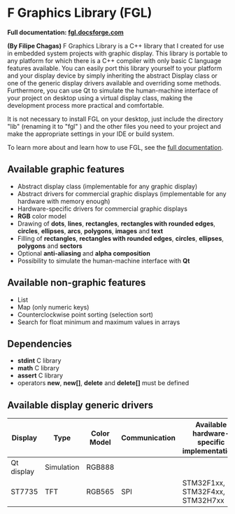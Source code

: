 # F Graphics Library (FGL)

**Full documentation: [fgl.docsforge.com](https://fgl.docsforge.com/)**

**(By Filipe Chagas)** F Graphics Library is a C++ library that I created for use in embedded system projects with graphic display. This library is portable to any platform for which there is a C++ compiler with only basic C language features available. You can easily port this library yourself to your platform and your display device by simply inheriting the abstract Display class or one of the generic display drivers available and overriding some methods. Furthermore, you can use Qt to simulate the human-machine interface of your project on desktop using a virtual display class, making the development process more practical and comfortable.

It is not necessary to install FGL on your desktop, just include the directory "lib" (renaming it to "fgl" ) and the other files you need to your project and make the appropriate settings in your IDE or build system.

To learn more about and learn how to use FGL, see the [full documentation](https://fgl.docsforge.com/).

## Available graphic features
* Abstract display class (implementable for any graphic display)
* Abstract drivers for commercial graphic displays (implementable for any hardware with memory enough)
* Hardware-specific drivers for commercial graphic displays
* **RGB** color model
* Drawing of **dots**, **lines**, **rectangles**, **rectangles with rounded edges**, **circles**, **ellipses**, **arcs**, **polygons**, **images** and **text**
* Filling of **rectangles**, **rectangles with rounded edges**, **circles**, **ellipses**, **polygons** and **sectors**
* Optional **anti-aliasing** and **alpha composition**
* Possibility to simulate the human-machine interface with **Qt**

## Available non-graphic features
* List
* Map (only numeric keys)
* Counterclockwise point sorting (selection sort)
* Search for float minimum and maximum values in arrays

## Dependencies
* **stdint** C library
* **math** C library
* **assert** C library 
* operators **new**, **new[]**, **delete** and **delete[]** must be defined 

## Available display generic drivers 
|Display    |Type       |Color Model   |Communication |Available hardware-specific implementations|
|-----------|-----------|--------------|--------------|-------------------------------------------|
|Qt display |Simulation |RGB888        |              |                                           |
|ST7735     |TFT        |RGB565        |SPI           |STM32F1xx, STM32F4xx, STM32H7xx            |
